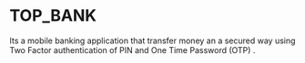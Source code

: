 # TOP_BANK
Its a mobile banking application that transfer money an a secured way using Two Factor authentication of PIN and One Time Password (OTP) .
